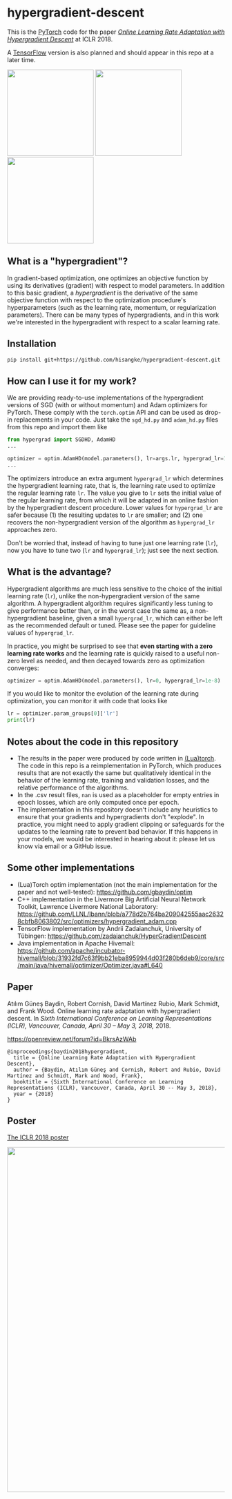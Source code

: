 # hypergradient-descent
This is the [PyTorch](http://pytorch.org/) code for the paper [_Online Learning Rate Adaptation with Hypergradient Descent_](https://openreview.net/forum?id=BkrsAzWAb) at ICLR 2018.

A [TensorFlow](https://www.tensorflow.org/) version is also planned and should appear in this repo at a later time.

<img src="plots/logreg.png" width="200px"/> <img src="plots/mlp.png" width="200px"/> <img src="plots/vgg.png" width="200px"/>

## What is a "hypergradient"?

In gradient-based optimization, one optimizes an objective function by using its derivatives (gradient) with respect to model parameters. In addition to this basic gradient, a _hypergradient_ is the derivative of the same objective function with respect to the optimization procedure's hyperparameters (such as the learning rate, momentum, or regularization parameters). There can be many types of hypergradients, and in this work we're interested in the hypergradient with respect to a scalar learning rate.

## Installation

```bash
pip install git+https://github.com/hisangke/hypergradient-descent.git
```

## How can I use it for my work?

We are providing ready-to-use implementations of the hypergradient versions of SGD (with or without momentum) and Adam optimizers for PyTorch. These comply with the `torch.optim` API and can be used as drop-in replacements in your code. Just take the `sgd_hd.py` and `adam_hd.py` files from this repo and import them like

```python
from hypergrad import SGDHD, AdamHD
...

optimizer = optim.AdamHD(model.parameters(), lr=args.lr, hypergrad_lr=1e-8)
...
```

The optimizers introduce an extra argument `hypergrad_lr` which determines the hypergradient learning rate, that is, the learning rate used to optimize the regular learning rate `lr`. The value you give to `lr` sets the initial value of the regular learning rate, from which it will be adapted in an online fashion by the hypergradient descent procedure. Lower values for `hypergrad_lr` are safer because (1) the resulting updates to `lr` are smaller; and (2) one recovers the non-hypergradient version of the algorithm as `hypergrad_lr` approaches zero.

Don't be worried that, instead of having to tune just one learning rate (`lr`), now you have to tune two (`lr` and `hypergrad_lr`); just see the next section.

## What is the advantage?
Hypergradient algorithms are much less sensitive to the choice of the initial learning rate (`lr`), unlike the non-hypergradient version of the same algorithm. A hypergradient algorithm requires significantly less tuning to give performance better than, or in the worst case the same as, a non-hypergradient baseline, given a small `hypergrad_lr`, which can either be left as the recommended default or tuned. Please see the paper for guideline values of `hypergrad_lr`.

In practice, you might be surprised to see that **even starting with a zero learning rate works** and the learning rate is quickly raised to a useful non-zero level as needed, and then decayed towards zero as optimization converges:
```python
optimizer = optim.AdamHD(model.parameters(), lr=0, hypergrad_lr=1e-8)
```

If you would like to monitor the evolution of the learning rate during optimization, you can monitor it with code that looks like

```python
lr = optimizer.param_groups[0]['lr']
print(lr)
```

## Notes about the code in this repository
* The results in the paper were produced by code written in [(Lua)torch](http://torch.ch/). The code in this repo is a reimplementation in PyTorch, which produces results that are not exactly the same but qualitatively identical in the behavior of the learning rate, training and validation losses, and the relative performance of the algorithms.
* In the .csv result files, `nan` is used as a placeholder for empty entries in epoch losses, which are only computed once per epoch.
* The implementation in this repository doesn't include any heuristics to ensure that your gradients and hypergradients don't "explode". In practice, you might need to apply gradient clipping or safeguards for the updates to the learning rate to prevent bad behavior. If this happens in your models, we would be interested in hearing about it: please let us know via email or a GitHub issue.

## Some other implementations

* (Lua)Torch optim implementation (not the main implementation for the paper and not well-tested): https://github.com/gbaydin/optim
* C++ implementation in the Livermore Big Artificial Neural Network Toolkit, Lawrence Livermore National Laboratory: https://github.com/LLNL/lbann/blob/a778d2b764ba209042555aac26328cbfb8063802/src/optimizers/hypergradient_adam.cpp
* TensorFlow implementation by Andrii Zadaianchuk, University of Tübingen: https://github.com/zadaianchuk/HyperGradientDescent
* Java implementation in Apache Hivemall: https://github.com/apache/incubator-hivemall/blob/31932fd7c63f9bb21eba8959944d03f280b6deb9/core/src/main/java/hivemall/optimizer/Optimizer.java#L640

## Paper
Atılım Güneş Baydin, Robert Cornish, David Martı́nez Rubio, Mark Schmidt, and Frank Wood. Online learning rate adaptation with hypergradient descent. In _Sixth International
Conference on Learning Representations (ICLR), Vancouver, Canada, April 30 – May 3, 2018,_ 2018.

https://openreview.net/forum?id=BkrsAzWAb

```
@inproceedings{baydin2018hypergradient,
  title = {Online Learning Rate Adaptation with Hypergradient Descent},
  author = {Baydin, Atılım Güneş and Cornish, Robert and Rubio, David Martínez and Schmidt, Mark and Wood, Frank},
  booktitle = {Sixth International Conference on Learning Representations (ICLR), Vancouver, Canada, April 30 -- May 3, 2018},
  year = {2018}
}
```

## Poster

[The ICLR 2018 poster](https://github.com/gbaydin/hypergradient-descent/raw/master/poster/iclr_2018_poster.pdf)

<img src="poster/iclr_2018_poster.png" width="800px"/>

